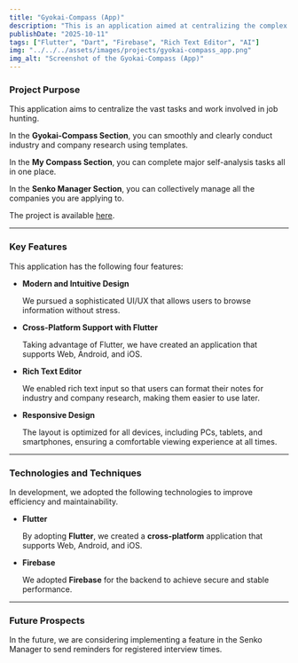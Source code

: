 ```yaml
---
title: "Gyokai-Compass (App)"
description: "This is an application aimed at centralizing the complex tasks of job hunting. It was developed using Flutter to support cross-platform functionality."
publishDate: "2025-10-11"
tags: ["Flutter", "Dart", "Firebase", "Rich Text Editor", "AI"]
img: "../../../assets/images/projects/gyokai-compass_app.png"
img_alt: "Screenshot of the Gyokai-Compass (App)"
---
```


### **Project Purpose**

This application aims to centralize the vast tasks and work involved in job hunting.

In the **Gyokai-Compass Section**, you can smoothly and clearly conduct industry and company research using templates.

In the **My Compass Section**, you can complete major self-analysis tasks all in one place.

In the **Senko Manager Section**, you can collectively manage all the companies you are applying to.

The project is available [here](https://app.gyokaicompass.com).

---

### **Key Features**

This application has the following four features:

- **Modern and Intuitive Design**

  We pursued a sophisticated UI/UX that allows users to browse information without stress.

- **Cross-Platform Support with Flutter**

  Taking advantage of Flutter, we have created an application that supports Web, Android, and iOS.

- **Rich Text Editor**

  We enabled rich text input so that users can format their notes for industry and company research, making them easier to use later.

- **Responsive Design**

  The layout is optimized for all devices, including PCs, tablets, and smartphones, ensuring a comfortable viewing experience at all times.

---

### **Technologies and Techniques**

In development, we adopted the following technologies to improve efficiency and maintainability.

- **Flutter**

  By adopting **Flutter**, we created a **cross-platform** application that supports Web, Android, and iOS.

- **Firebase**

  We adopted **Firebase** for the backend to achieve secure and stable performance.

---

### **Future Prospects**

In the future, we are considering implementing a feature in the Senko Manager to send reminders for registered interview times.

